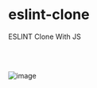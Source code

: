 # eslint-clone
ESLINT Clone With JS

<br>
<br>

![image](https://github.com/Samuel-Ricardo/eslint-clone/assets/63983021/fa2a276d-91a8-4140-9a81-79f58f8d325c)

